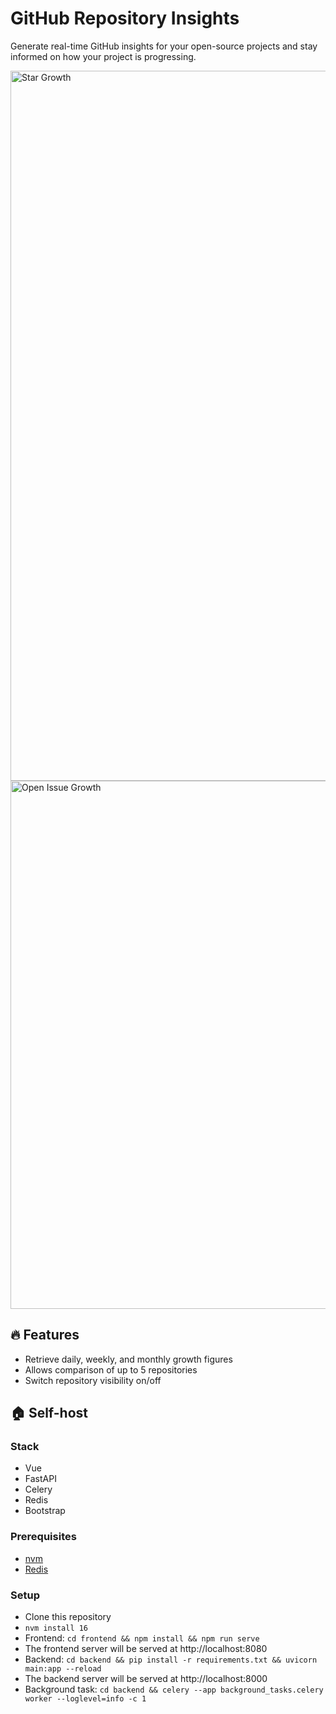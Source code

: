 # GitHub Repository Insights

Generate real-time GitHub insights for your open-source projects and stay informed on how your project is progressing.

<img width="1136" alt="Star Growth" src="https://user-images.githubusercontent.com/27777173/234552470-0b3a28a4-5368-4988-b4a1-4731ba76b19c.png">

<img width="845" alt="Open Issue Growth" src="https://user-images.githubusercontent.com/27777173/234552533-29da101b-8090-40bf-9925-bf59dbb59ad5.png">

## 🔥 Features

- Retrieve daily, weekly, and monthly growth figures
- Allows comparison of up to 5 repositories
- Switch repository visibility on/off

## 🏠 Self-host

### Stack

- Vue
- FastAPI
- Celery
- Redis
- Bootstrap

### Prerequisites

- [nvm](https://github.com/nvm-sh/nvm)
- [Redis](https://developer.redis.com/create/homebrew)

### Setup

- Clone this repository
- `nvm install 16`
- Frontend: `cd frontend && npm install && npm run serve`
- The frontend server will be served at http://localhost:8080
- Backend: `cd backend && pip install -r requirements.txt && uvicorn main:app --reload`
- The backend server will be served at http://localhost:8000
- Background task: `cd backend && celery --app background_tasks.celery worker --loglevel=info -c 1`
